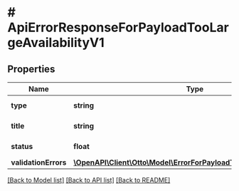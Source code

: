 # # ApiErrorResponseForPayloadTooLargeAvailabilityV1

## Properties

Name | Type | Description | Notes
------------ | ------------- | ------------- | -------------
**type** | **string** | url of the request |
**title** | **string** | type of error |
**status** | **float** | status code of response |
**validationErrors** | [**\OpenAPI\Client\Otto\Model\ErrorForPayloadTooLargeAvailabilityV1[]**](ErrorForPayloadTooLargeAvailabilityV1.md) |  |

[[Back to Model list]](../../README.md#models) [[Back to API list]](../../README.md#endpoints) [[Back to README]](../../README.md)

